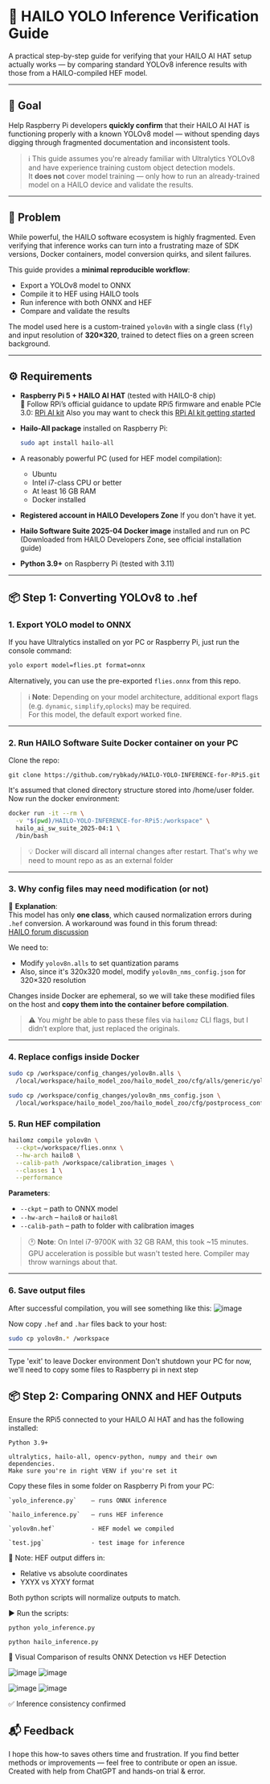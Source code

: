 # 🔧 HAILO YOLO Inference Verification Guide

A practical step-by-step guide for verifying that your HAILO AI HAT setup actually works — by comparing standard YOLOv8 inference results with those from a HAILO-compiled HEF model.

---

## 🎯 Goal

Help Raspberry Pi developers **quickly confirm** that their HAILO AI HAT is functioning properly with a known YOLOv8 model — without spending days digging through fragmented documentation and inconsistent tools.

> ℹ️ This guide assumes you're already familiar with Ultralytics YOLOv8 and have experience training custom object detection models.  
> It **does not** cover model training — only how to run an already-trained model on a HAILO device and validate the results.

---

## 📌 Problem

While powerful, the HAILO software ecosystem is highly fragmented. Even verifying that inference works can turn into a frustrating maze of SDK versions, Docker containers, model conversion quirks, and silent failures.

This guide provides a **minimal reproducible workflow**:
- Export a YOLOv8 model to ONNX
- Compile it to HEF using HAILO tools
- Run inference with both ONNX and HEF
- Compare and validate the results

The model used here is a custom-trained `yolov8n` with a single class (`fly`) and input resolution of **320×320**, trained to detect flies on a green screen background.

---

## ⚙️ Requirements

- **Raspberry Pi 5 + HAILO AI HAT** (tested with HAILO-8 chip)  
  🔧 Follow RPi’s official guidance to update RPi5 firmware and enable PCIe 3.0: [RPi AI kit](https://www.raspberrypi.com/documentation/accessories/ai-kit.html)
  Also you may want to check this [RPi AI kit getting started](https://www.raspberrypi.com/documentation/computers/ai.html)
  
- **Hailo-All package** installed on Raspberry Pi:
  ```bash
  sudo apt install hailo-all
  ```

- A reasonably powerful PC (used for HEF model compilation):
  - Ubuntu
  - Intel i7-class CPU or better
  - At least 16 GB RAM
  - Docker installed

- **Registered account in HAILO Developers Zone** If you don't have it yet.
- **Hailo Software Suite 2025-04 Docker image** installed and run on PC (Downloaded from HAILO Developers Zone, see official installation guide)

- **Python 3.9+** on Raspberry Pi (tested with 3.11) 


---

## 📦 Step 1: Converting YOLOv8 to .hef

### 1. Export YOLO model to ONNX

If you have Ultralytics installed on yor PC or Raspberry Pi, just run the console command:

```bash
yolo export model=flies.pt format=onnx
```

Alternatively, you can use the pre-exported `flies.onnx` from this repo.

> ℹ️ **Note**: Depending on your model architecture, additional export flags (e.g. `dynamic`, `simplify`,`oplocks`) may be required.  
> For this model, the default export worked fine.

---


### 2. Run HAILO Software Suite Docker container on your PC
Clone the repo:
```
git clone https://github.com/rybkady/HAILO-YOLO-INFERENCE-for-RPi5.git
```
It's assumed that cloned directory structure stored into /home/user folder.
Now run the docker environment:


```bash
docker run -it --rm \
  -v "$(pwd)/HAILO-YOLO-INFERENCE-for-RPi5:/workspace" \
  hailo_ai_sw_suite_2025-04:1 \
  /bin/bash
```

> 💡 Docker will discard all internal changes after restart. That's why we need to mount repo as as an external folder

---

### 3. Why config files may need modification (or not)

🧠 **Explanation**:  
This model has only **one class**, which caused normalization errors during `.hef` conversion. A workaround was found in this forum thread:  
[HAILO forum discussion](https://community.hailo.ai/t/problem-with-model-optimization/1648/25)

We need to:
- Modify `yolov8n.alls` to set quantization params
- Also, since it's 320x320 model, modify `yolov8n_nms_config.json` for 320×320 resolution

Changes inside Docker are ephemeral, so we will take these modified files on the host and **copy them into the container before compilation**.

> ⚠️ You *might* be able to pass these files via `hailomz` CLI flags, but I didn’t explore that, just replaced the originals.

---

### 4. Replace configs inside Docker

```bash
sudo cp /workspace/config_changes/yolov8n.alls \
  /local/workspace/hailo_model_zoo/hailo_model_zoo/cfg/alls/generic/yolov8n.alls

sudo cp /workspace/config_changes/yolov8n_nms_config.json \
  /local/workspace/hailo_model_zoo/hailo_model_zoo/cfg/postprocess_config/yolov8n_nms_config.json
```


### 5. Run HEF compilation

```bash
hailomz compile yolov8n \
  --ckpt=/workspace/flies.onnx \
  --hw-arch hailo8 \
  --calib-path /workspace/calibration_images \
  --classes 1 \
  --performance
```

**Parameters**:
- `--ckpt` – path to ONNX model
- `--hw-arch` – `hailo8` or `hailo8l`
- `--calib-path` – path to folder with calibration images

> 🕐 **Note**: On Intel i7-9700K with 32 GB RAM, this took ~15 minutes.  
> GPU acceleration is possible but wasn't tested here. Compiler may throw warnings about that.

---

### 6. Save output files

After successful compilation, you will see something like this:
![image](https://github.com/user-attachments/assets/c99353ef-1a2d-4c15-b436-e3049f660201)

Now copy `.hef` and `.har` files back to your host:

```bash
sudo cp yolov8n.* /workspace
```

---
Type 'exit' to leave Docker environment
Don't shutdown your PC for now, we'll need to copy some files to Raspberry pi in next step

## 📦 Step 2: Comparing ONNX and HEF Outputs

Ensure the RPi5 connected to your HAILO AI HAT and has the following installed:

    Python 3.9+

    ultralytics, hailo-all, opencv-python, numpy and their own dependencies.   
    Make sure you're in right VENV if you're set it

Copy these files in some folder on Raspberry Pi from your PC:

    `yolo_inference.py`    – runs ONNX inference

    `hailo_inference.py`   – runs HEF inference

    `yolov8n.hef`          - HEF model we compiled    

    `test.jpg`             - test image for inference

🧠 Note: HEF output differs in:
- Relative vs absolute coordinates
- YXYX vs XYXY format

Both python scripts will normalize outputs to match.
  
  ▶️ Run the scripts:

`python yolo_inference.py`  

`python hailo_inference.py`

📸 Visual Comparison of results
ONNX Detection vs HEF Detection 

![image](https://github.com/user-attachments/assets/bfe7858b-7bf2-4cf3-adeb-f779704fa108) ![image](https://github.com/user-attachments/assets/a6874eab-3a45-4caa-9889-b356f23dd883)

![image](https://github.com/user-attachments/assets/ec1e0c12-4f39-4155-a79f-e95381471c42) ![image](https://github.com/user-attachments/assets/86e56eff-9ee2-4840-8066-142b117b0e63)






	

	

✅ Inference consistency confirmed  
  
    
    

## 📬 Feedback

I hope this how-to saves others time and frustration.
If you find better methods or improvements — feel free to contribute or open an issue.
Created with help from ChatGPT and hands-on trial & error.
